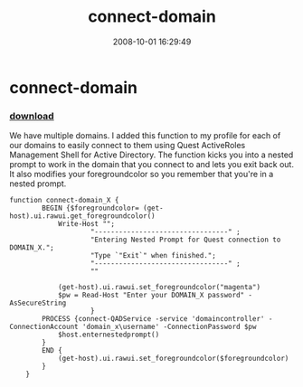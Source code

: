 ﻿---
pid:            622
poster:         Ray G
title:          connect-domain
date:           2008-10-01 16:29:49
format:         posh
parent:         0
parent:         0

---

# connect-domain

### [download](622.ps1)

We have multiple domains.  I added this function to my profile for each of our domains to easily connect to them using Quest ActiveRoles Management Shell for Active Directory.  The function kicks you into a nested prompt to work in the domain that you connect to and lets you exit back out.  It also modifies your foregroundcolor so you remember that you're in a nested prompt.

```posh
function connect-domain_X {
		BEGIN {$foregroundcolor= (get-host).ui.rawui.get_foregroundcolor()
			Write-Host "";
					"---------------------------------" ;
					"Entering Nested Prompt for Quest connection to DOMAIN_X."; 
					"Type `"Exit`" when finished.";
					"---------------------------------" ;
					""
					
			(get-host).ui.rawui.set_foregroundcolor("magenta")
			$pw = Read-Host "Enter your DOMAIN_X password" -AsSecureString
					}
		PROCESS {connect-QADService -service 'domaincontroller' -ConnectionAccount 'domain_x\username' -ConnectionPassword $pw
			$host.enternestedprompt()
		}
		END {
			(get-host).ui.rawui.set_foregroundcolor($foregroundcolor)
		}
	}
```
